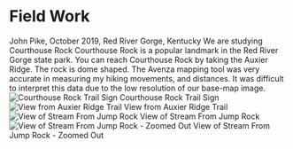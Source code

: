 # Field Work
John Pike, October 2019, Red River Gorge, Kentucky
We are studying Courthouse Rock 
Courthouse Rock is a popular landmark in the Red River Gorge state park. You can reach Courthouse Rock by taking the Auxier Ridge. The rock is dome shaped. 
The Avenza mapping tool was very accurate in measuring my hiking movements, and distances. It was difficult to interpret this data due to the low resolution of our base-map image. 
![Courthouse Rock Trail Sign](https://github.com/UKy-GIS/geo409-module-05-jrpi226/blob/master/CourthouseRockSign.JPG)
Courthouse Rock Trail Sign
![View from Auxier Ridge Trail](https://github.com/UKy-GIS/geo409-module-05-jrpi226/blob/master/TreeView.JPG)
View from Auxier Ridge Trail
![View of Stream From Jump Rock](https://github.com/UKy-GIS/geo409-module-05-jrpi226/blob/master/JumpRockRiver.JPG)
View of Stream From Jump Rock
![View of Stream From Jump Rock - Zoomed Out](https://github.com/UKy-GIS/geo409-module-05-jrpi226/blob/master/JumpRockRiverZoomedOut.JPG)
View of Stream From Jump Rock - Zoomed Out